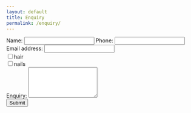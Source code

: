 ```yaml
---
layout: default
title: Enquiry
permalink: /enquiry/
---
```


<form role="form" action="mailto:{{site:email}}" method="post" enctype="text/plain">
  <div class="form-group">
  	<label for="name">Name:</label>
    <input type="text" class="form-control" id="name">
    <label for="phone">Phone:</label>
    <input type="text" class="form-control" id="phone">
    <label for="email">Email address:</label>
    <input type="email" class="form-control" id="email">
    <div class="checkbox">
      <label><input type="checkbox" value="">hair</label>
    </div>
    <div class="checkbox">
      <label><input type="checkbox" value="">nails</label>
    </div>
    <label for="comment">Enquiry:</label>
  	<textarea class="form-control" rows="5" id="comment"></textarea>
  </div>
  <button type="submit" class="btn btn-default">Submit</button>
</form>
